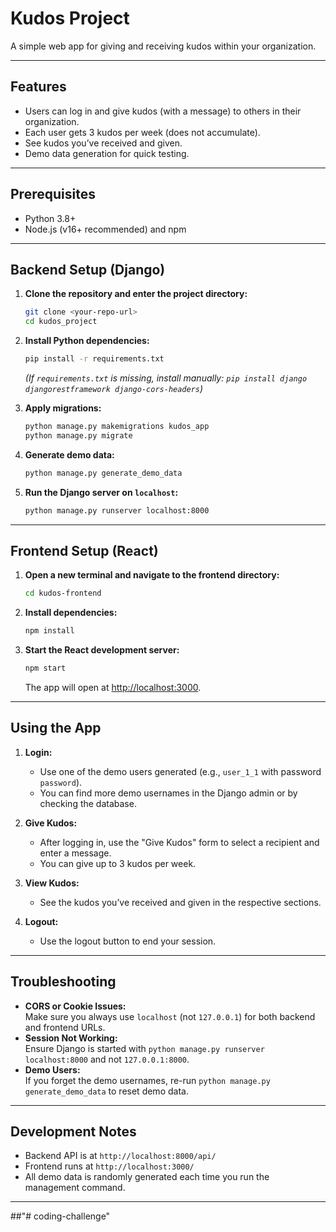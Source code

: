 # Kudos Project

A simple web app for giving and receiving kudos within your organization.

---

## Features

- Users can log in and give kudos (with a message) to others in their organization.
- Each user gets 3 kudos per week (does not accumulate).
- See kudos you’ve received and given.
- Demo data generation for quick testing.

---

## Prerequisites

- Python 3.8+
- Node.js (v16+ recommended) and npm

---

## Backend Setup (Django)

1. **Clone the repository and enter the project directory:**
    ```sh
    git clone <your-repo-url>
    cd kudos_project
    ```

2. **Install Python dependencies:**
    ```sh
    pip install -r requirements.txt
    ```
    *(If `requirements.txt` is missing, install manually: `pip install django djangorestframework django-cors-headers`)*

3. **Apply migrations:**
    ```sh
    python manage.py makemigrations kudos_app
    python manage.py migrate
    ```

4. **Generate demo data:**
    ```sh
    python manage.py generate_demo_data
    ```

5. **Run the Django server on `localhost`:**
    ```sh
    python manage.py runserver localhost:8000
    ```

---

## Frontend Setup (React)

1. **Open a new terminal and navigate to the frontend directory:**
    ```sh
    cd kudos-frontend
    ```

2. **Install dependencies:**
    ```sh
    npm install
    ```

3. **Start the React development server:**
    ```sh
    npm start
    ```
    The app will open at [http://localhost:3000](http://localhost:3000).

---

## Using the App

1. **Login:**
    - Use one of the demo users generated (e.g., `user_1_1` with password `password`).
    - You can find more demo usernames in the Django admin or by checking the database.

2. **Give Kudos:**
    - After logging in, use the "Give Kudos" form to select a recipient and enter a message.
    - You can give up to 3 kudos per week.

3. **View Kudos:**
    - See the kudos you’ve received and given in the respective sections.

4. **Logout:**
    - Use the logout button to end your session.

---

## Troubleshooting

- **CORS or Cookie Issues:**  
  Make sure you always use `localhost` (not `127.0.0.1`) for both backend and frontend URLs.
- **Session Not Working:**  
  Ensure Django is started with `python manage.py runserver localhost:8000` and not `127.0.0.1:8000`.
- **Demo Users:**  
  If you forget the demo usernames, re-run `python manage.py generate_demo_data` to reset demo data.

---

## Development Notes

- Backend API is at `http://localhost:8000/api/`
- Frontend runs at `http://localhost:3000/`
- All demo data is randomly generated each time you run the management command.

---

##"# coding-challenge" 
